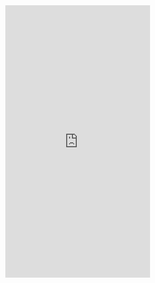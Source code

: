 

<iframe  
 height=850 
 width=90% 
 src="https://www.processon.com/view/link/5eccea8fe0b34d5f263038f0#map"  
 frameborder=0  
 allowfullscreen>
 </iframe>